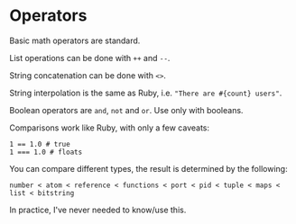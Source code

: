 # Operators

Basic math operators are standard.

List operations can be done with `++` and `--`.

String concatenation can be done with `<>`.

String interpolation is the same as Ruby, i.e. `"There are #{count} users"`.

Boolean operators are `and`, `not` and `or`. Use only with booleans.

Comparisons work like Ruby, with only a few caveats:

```
1 == 1.0 # true
1 === 1.0 # floats
```

You can compare different types, the result is determined by the following:

```
number < atom < reference < functions < port < pid < tuple < maps < list < bitstring
```

In practice, I've never needed to know/use this.
